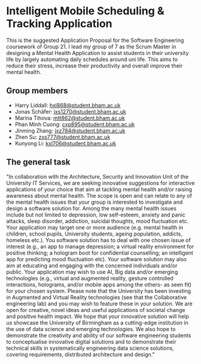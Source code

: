 # Intelligent Mobile Scheduling & Tracking Application

This is the suggested Application Proposal for the Software Engineering coursework of Group 21. I lead my group of 7 as the Scrum Master in designing a Mental Health Application to assist students in their university life by largely automating daily schedules around uni life. This aims to reduce their stress, increase their productivity and overall improve their mental health.

## Group members

- Harry Liddall: hxl868@student.bham.ac.uk
- Jonas Schäfer: jxs1270@student.bham.ac.uk
- Marina Tihova: mtt862@student.bham.ac.uk
- Phan Minh Cuong: cxp895@student.bham.ac.uk
- Jinming Zhang: jxz784@student.bham.ac.uk
- Zhen Su: zxs777@student.bham.ac.uk
- Kunyong Li: kxl706@student.bham.ac.uk

## The general task

"In collaboration with the Architecture, Security and Innovation Unit of the University IT Services, we are seeking innovative suggestions for interactive applications of your choice that aim at tackling mental health and/or raising awareness about mental health. The scope is open and can relate to any of the mental health issues that your group is interested to investigate and design a software solution for. Among the many mental health issues include but not limited to depression, low self-esteem, anxiety and panic attacks, sleep disorder, addiction, suicidal thoughts, mood fluctuation etc. Your application may target one or more audience (e.g. mental health in children, school pupils, University students, ageing population, addicts, homeless etc.). You software solution has to deal with one chosen issue of interest (e.g., an app to manage depression; a virtual reality environment for positive thinking; a hologram boot for confidential counselling; an intelligent app for predicting mood fluctuation etc). Your software solution may also aim at educating and engaging with the concerned individuals and/or public. Your application may wish to use AI, Big data and/or emerging technologies (e.g., virtual and augmented reality, gesture controlled interactions, holograms, and/or mobile apps among the others- as seen fit) for your chosen system. Please note that the University has been investing in Augmented and Virtual Reality technologies (see that the Collaborative engineering lab) and you may wish to feature these in your solution. We are open for creative, novel ideas and useful applications of societal change and positive health impact. We hope that your innovative solution will help us showcase the University of Birmingham as a cutting-edge institution in the use of data science and emerging technologies. We also hope to demonstrate the creativity and ability of our software engineering students to conceptualise innovative digital solutions and to demonstrate their technical skills in systematically engineering data science solutions, covering requirements, distributed architecture and design."

